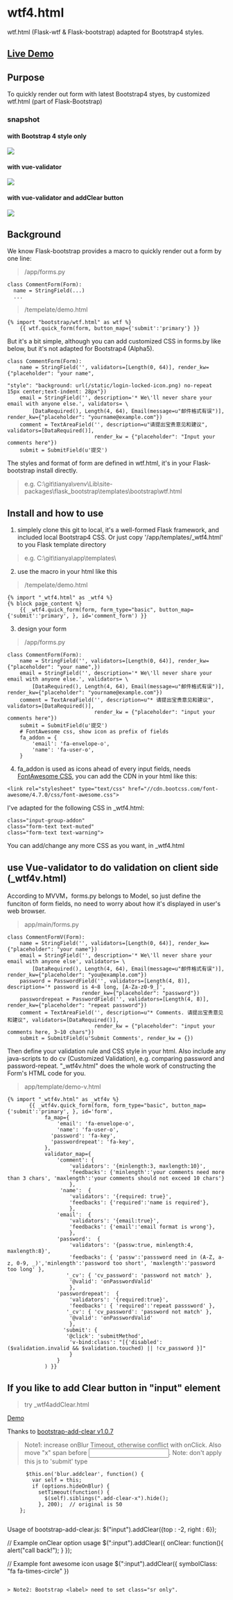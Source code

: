 # wtf4.html
wtf.html (Flask-wtf & Flask-bootstrap) adapted for Bootstrap4 styles. 


## [Live Demo](http://tianya.heroku.com/wtf)


## Purpose
To quickly render out form with latest Bootstrap4 styes, by customized wtf.html (part of Flask-Bootstrap)
### snapshot

#### with Bootstrap 4 style only
![](http://img.blog.csdn.net/20161111105913670?watermark/2/text/aHR0cDovL2Jsb2cuY3Nkbi5uZXQv/font/5a6L5L2T/fontsize/400/fill/I0JBQkFCMA==/dissolve/70/gravity/SouthEast)

#### with vue-validator
![](http://img.blog.csdn.net/20161116090216256?watermark/2/text/aHR0cDovL2Jsb2cuY3Nkbi5uZXQv/font/5a6L5L2T/fontsize/400/fill/I0JBQkFCMA==/dissolve/70/gravity/SouthEast)

#### with vue-validator and addClear button
![](http://img.blog.csdn.net/20161117093324803?watermark/2/text/aHR0cDovL2Jsb2cuY3Nkbi5uZXQv/font/5a6L5L2T/fontsize/400/fill/I0JBQkFCMA==/dissolve/70/gravity/SouthEast)


## Background
We know Flask-bootstrap provides a macro to quickly render out a form by one line:
> /app/forms.py
```
class CommentForm(Form):
  name = StringField(...)
  ...
```

> /tempelate/demo.html
```
{% import "bootstrap/wtf.html" as wtf %}
    {{ wtf.quick_form(form, button_map={'submit':'primary'} }}
```

But it's a bit simple, although you can add customized CSS in forms.by like below, but it's not adapted for Bootstrap4 (Alpha5).
> 
```
class CommentForm(Form):
    name = StringField('', validators=[Length(0, 64)], render_kw={"placeholder": "your name",
                                                                  "style": "background: url(/static/login-locked-icon.png) no-repeat 15px center;text-indent: 28px"})
    email = StringField('', description='* We\'ll never share your email with anyone else.', validators= \
        [DataRequired(), Length(4, 64), Email(message=u"邮件格式有误")], render_kw={"placeholder": "yourname@example.com"})
    comment = TextAreaField('', description=u"请提出宝贵意见和建议", validators=[DataRequired()],
                            render_kw = {"placeholder": "Input your comments here"})
    submit = SubmitField(u'提交')
```

The styles and format of form are defined in wtf.html, it's in your Flask-bootstrap install directly.
> e.g. C:\git\tianya\venv\Lib\site-packages\flask_bootstrap\templates\bootstrap\wtf.html

## Install and how to use
1. simplely clone this git to local, it's a well-formed Flask framework, and included local Bootstrap4 CSS. Or just copy '/app/templates/_wtf4.html' to you Flask template directory
> e.g. C:\git\tianya\app\templates\

2. use the macro in your html like this
> /tempelate/demo.html
```
{% import "_wtf4.html" as _wtf4 %}
{% block page_content %}
    {{ _wtf4.quick_form(form, form_type="basic", button_map={'submit':'primary', }, id='comment_form') }}
```

3. design your form

> /app/forms.py
```
class CommentForm(Form):
    name = StringField('', validators=[Length(0, 64)], render_kw={"placeholder": "your name",})
    email = StringField('', description='* We\'ll never share your email with anyone else.', validators= \
        [DataRequired(), Length(4, 64), Email(message=u"邮件格式有误")], render_kw={"placeholder": "yourname@example.com"})
    comment = TextAreaField('', description=u"* 请提出宝贵意见和建议", validators=[DataRequired()],
                            render_kw = {"placeholder": "input your comments here"})
    submit = SubmitField(u'提交')
    # FontAwesome css, show icon as prefix of fields
    fa_addon = {
        'email': 'fa-envelope-o',
        'name': 'fa-user-o',
    }
```
 
4. fa_addon is used as icons ahead of every input fields, needs [FontAwesome CSS](http://fontawesome.io/examples/), you can add the CDN in your html like this:

```
<link rel="stylesheet" type="text/css" href="//cdn.bootcss.com/font-awesome/4.7.0/css/font-awesome.css">
```

I've adapted for the following CSS in \_wtf4.html:
```
class="input-group-addon"
class="form-text text-muted"
class="form-text text-warning">
```
You can add/change any more CSS as you want, in _wtf4.html


## use Vue-validator to do validation on client side (_wtf4v.html)

According to MVVM，forms.py belongs to Model, so just define the funciton of form fields, no need to worry about how it's displayed in user's web browser.

> app/main/forms.py
```
class CommentFormV(Form):
    name = StringField('', validators=[Length(0, 64)], render_kw={"placeholder": "your name"})
    email = StringField('', description='* We\'ll never share your email with anyone else', validators= \
        [DataRequired(), Length(4, 64), Email(message=u"邮件格式有误")], render_kw={"placeholder": "you@example.com"})
    password = PasswordField('', validators=[Length(4, 8)], description='* password is 4~8 long, [A-Za-z0-9_]',
    					render_kw={"placeholder": "password"})
    passwordrepeat = PasswordField('', validators=[Length(4, 8)], render_kw={"placeholder": "repeat password"})
    comment = TextAreaField('', description=u"* Comments. 请提出宝贵意见和建议", validators=[DataRequired()],
                            render_kw = {"placeholder": "input your comments here, 3~10 chars"})
    submit = SubmitField(u'Submit Comments', render_kw = {})
```

Then define your validation rule and CSS style in your html. Also include any java-scripts to do cv (Customized Validation), e.g. comparing password and password-repeat. "\_wtf4v.html" does the whole work of constructing the Form's HTML code for you.

> app/template/demo-v.html
```
{% import "_wtf4v.html" as _wtf4v %}
       {{ _wtf4v.quick_form(form, form_type="basic", button_map={'submit':'primary', }, id='form',
            fa_map={
            	'email': 'fa-envelope-o',
            	'name': 'fa-user-o',
           	  'password': 'fa-key', 	
           	  'passwordrepeat': 'fa-key', 	
            },
            validator_map={
                'comment': {
                    'validators': '{minlength:3, maxlength:10}',
                    'feedbacks': {'minlength':'your comments need more than 3 chars', 'maxlength':'your comments should not exceed 10 chars'}
                    },
                 'name':  {
                    'validators': '{required: true}',
                    'feedbacks': {'required':'name is required'},
                    },
                'email':  {
                    'validators': '{email:true}',
                    'feedbacks': {'email':'email format is wrong'},
                    },
                'password':  {
                    'validators': '{passw:true, minlength:4, maxlength:8}',
                    'feedbacks': { 'passw':'passsword need in (A-Z, a-z, 0-9, _)','minlength':'password too short', 'maxlength':'password too long' },
                   '_cv': { 'cv_password': 'password not match' },  
                    '@valid': 'onPasswordValid'
                    },
                'passwordrepeat':  {
                    'validators': '{required:true}',
                    'feedbacks': { 'required':'repeat passsword' },
                   '_cv': { 'cv_password': 'password not match' },  
                    '@valid': 'onPasswordValid'
                    },
                  'submit': {
                   '@click': 'submitMethod',
                    'v-bind:class': "[{'disabled': ($validation.invalid && $validation.touched) || !cv_password }]"
                    }
                }
            ) }}
```


## If you like to add Clear button in "input" element

> try \_wtf4addClear.html

 [Demo](http://tianya.heroku.com/wtf/4addClear)

Thanks to [bootstrap-add-clear v1.0.7](http://github.com/gesquive/bootstrap-add-clear)
> Note1: increase onBlur Timeout, otherwise conflict with onClick. Also move "x" span before <input>.
Note: don't apply this js to 'submit' type
```
      $this.on('blur.addclear', function() {
        var self = this;
        if (options.hideOnBlur) {
          setTimeout(function() {
            $(self).siblings(".add-clear-x").hide();
          }, 200);  // original is 50
    };
```

>```    
Usage of bootstrap-add-clear.js:
$("input").addClear({top : -2, right : 6});
>
// Example onClear option usage
$(":input").addClear({
  onClear: function(){
    alert("call back!");
  }
});
>
// Example font awesome icon usage
$(":input").addClear({
    symbolClass: "fa fa-times-circle"
})
```  

> Note2: Bootstrap <label> need to set class="sr only".
